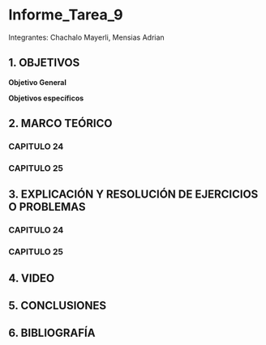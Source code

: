 # Informe_Tarea_9

Integrantes: Chachalo Mayerli, Mensias Adrian

## 1. OBJETIVOS 

**Objetivo General**

**Objetivos específicos**

## 2. MARCO TEÓRICO 

### CAPITULO 24

### CAPITULO 25

## 3. EXPLICACIÓN Y RESOLUCIÓN DE EJERCICIOS O PROBLEMAS

### CAPITULO 24


### CAPITULO 25


## 4. VIDEO 

## 5. CONCLUSIONES

## 6. BIBLIOGRAFÍA














